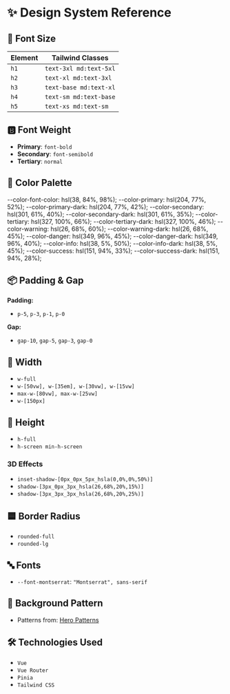 # ✨ Design System Reference

## 📏 Font Size

| Element | Tailwind Classes       |
| ------- | ---------------------- |
| `h1`    | `text-3xl md:text-5xl` |
| `h2`    | `text-xl md:text-3xl`  |
| `h3`    | `text-base md:text-xl` |
| `h4`    | `text-sm md:text-base` |
| `h5`    | `text-xs md:text-sm`   |

## 🅱️ Font Weight

- **Primary**: `font-bold`
- **Secondary**: `font-semibold`
- **Tertiary**: `normal`

## 🎨 Color Palette

  --color-font-color: hsl(38, 84%, 98%);
  --color-primary: hsl(204, 77%, 52%);
  --color-primary-dark: hsl(204, 77%, 42%);
  --color-secondary: hsl(301, 61%, 40%);
  --color-secondary-dark: hsl(301, 61%, 35%);
  --color-tertiary: hsl(327, 100%, 66%);
  --color-tertiary-dark: hsl(327, 100%, 46%);
  --color-warning: hsl(26, 68%, 60%);
  --color-warning-dark: hsl(26, 68%, 45%);
  --color-danger: hsl(349, 96%, 45%);
  --color-danger-dark: hsl(349, 96%, 40%);
  --color-info: hsl(38, 5%, 50%);
  --color-info-dark: hsl(38, 5%, 45%);
  --color-success: hsl(151, 94%, 33%);
  --color-success-dark: hsl(151, 94%, 28%);

## 📦 Padding & Gap

**Padding:**

- `p-5`, `p-3`, `p-1`, `p-0`

**Gap:**

- `gap-10`, `gap-5`, `gap-3`, `gap-0`

## 📏 Width

- `w-full`
- `w-[50vw], w-[35em], w-[30vw], w-[15vw]`
- `max-w-[80vw], max-w-[25vw]`
- `w-[150px]`

## 📏 Height

- `h-full`
- `h-screen min-h-screen`


### 3D Effects

- `inset-shadow-[0px_0px_5px_hsla(0,0%,0%,50%)]`
- `shadow-[3px_0px_3px_hsla(26,68%,20%,15%)]`
- `shadow-[3px_3px_3px_hsla(26,68%,20%,25%)]`

## 🟦 Border Radius

- `rounded-full`
- `rounded-lg`

## 🔤 Fonts

- `--font-montserrat`: `"Montserrat", sans-serif`

## 🧵 Background Pattern

- Patterns from: [Hero Patterns](https://heropatterns.com/)

## 🛠️ Technologies Used

- `Vue`
- `Vue Router`
- `Pinia`
- `Tailwind CSS`
